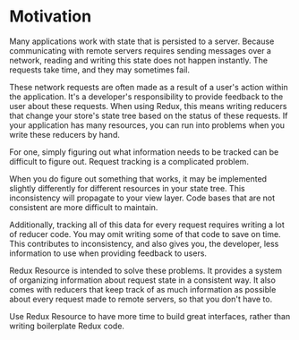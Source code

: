 # Motivation

Many applications work with state that is persisted to a server. Because communicating with remote servers requires sending messages over a network, reading and writing this state does not happen instantly. The requests take time, and they may sometimes fail.

These network requests are often made as a result of a user's action within the application. It's a developer's responsibility to provide feedback to the user about these requests. When using Redux, this means writing reducers that change your store's state tree based on the status of these requests. If your application has many resources, you can run into problems when you write these reducers by hand.

For one, simply figuring out what information needs to be tracked can be difficult to figure out. Request tracking is a complicated problem.

When you do figure out something that works, it may be implemented slightly differently for different resources in your state tree. This inconsistency will propagate to your view layer. Code bases that are not consistent are more difficult to maintain.

Additionally, tracking all of this data for every request requires writing a lot of reducer code. You may omit writing some of that code to save on time. This contributes to inconsistency, and also gives you, the developer, less information to use when providing feedback to users.

Redux Resource is intended to solve these problems. It provides a system of organizing information about request state in a consistent way. It also comes with reducers that keep track of as much information as possible about every request made to remote servers, so that you don't have to.

Use Redux Resource to have more time to build great interfaces, rather than writing boilerplate Redux code.

